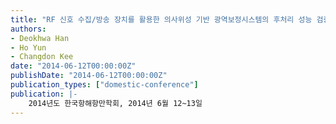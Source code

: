 ```yaml
---
title: "RF 신호 수집/방송 장치를 활용한 의사위성 기반 광역보정시스템의 후처리 성능 검증"
authors:
- Deokhwa Han
- Ho Yun
- Changdon Kee
date: "2014-06-12T00:00:00Z"
publishDate: "2014-06-12T00:00:00Z"
publication_types: ["domestic-conference"]
publication: |-
    2014년도 한국항해항만학회, 2014년 6월 12~13일
---
```

